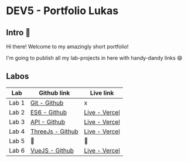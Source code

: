 # DEV5 - Portfolio Lukas

## Intro 👋

Hi there! Welcome to my amazingly short portfolio!

I'm going to publish all my lab-projects in here with handy-dandy links 😄

## Labos



| Lab   | Github link                                                                             | Live link                                                             |
|-------|-----------------------------------------------------------------------------------------|-----------------------------------------------------------------------|
| Lab 1 | [Git - Github](https://github.com/Chelsea-VB/DEV5-LAB1)                                 | x                                                                     |
| Lab 2 | [ES6 - Github](https://github.com/lukasHaentjens/DEV5-LABO/tree/main/LAB2-ES6)          | [Live - Vercel](https://lab2-es6-h4p4eqqqh-lukashaentjens.vercel.app) |
| Lab 3 | [API - Github](https://github.com/lukasHaentjens/DEV5-LABO/tree/main/LAB3-AppPrototype) | [Live - Vercel](https://lab3-advertentie.vercel.app)                  |
| Lab 4 | [ThreeJs - Github](https://github.com/lukasHaentjens/DEV5-LABO/tree/main/LAB4-Threejs)  | [Live - Vercel](https://lab4-threejs-puce.vercel.app)                 |
| Lab 5 | 👻                                                                                      | 👻                                                                    |
| Lab 6 | [VueJS - Github](https://github.com/lukasHaentjens/DEV5-LABO/tree/main/LAB6-VueJS)      | [Live - Vercel](https://lab-6-vue.vercel.app)     |